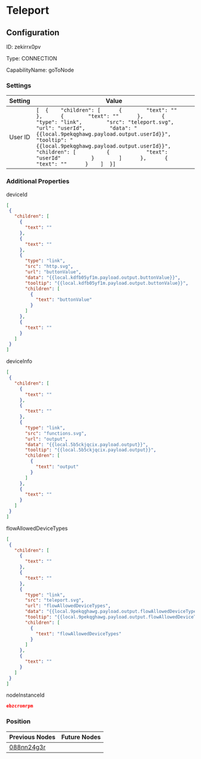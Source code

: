 # Teleport
## Configuration
ID:  zekirrx0pv

Type: CONNECTION 

CapabilityName: goToNode

### Settings
| Setting | Value  |
| :------------------------ | ---------------------------------------- |
| User ID |```[  {    "children": [      {        "text": ""      },      {        "text": ""      },      {        "type": "link",        "src": "teleport.svg",        "url": "userId",        "data": "{{local.9pekqghawg.payload.output.userId}}",        "tooltip": "{{local.9pekqghawg.payload.output.userId}}",        "children": [          {            "text": "userId"          }        ]      },      {        "text": ""      }    ]  }] ```| 

 




### Additional Properties
deviceId
 ```json 
[
  {
    "children": [
      {
        "text": ""
      },
      {
        "text": ""
      },
      {
        "type": "link",
        "src": "http.svg",
        "url": "buttonValue",
        "data": "{{local.kdfb05yf1m.payload.output.buttonValue}}",
        "tooltip": "{{local.kdfb05yf1m.payload.output.buttonValue}}",
        "children": [
          {
            "text": "buttonValue"
          }
        ]
      },
      {
        "text": ""
      }
    ]
  }
]
```


deviceInfo
 ```json 
[
  {
    "children": [
      {
        "text": ""
      },
      {
        "text": ""
      },
      {
        "type": "link",
        "src": "functions.svg",
        "url": "output",
        "data": "{{local.5b5ckjqcix.payload.output}}",
        "tooltip": "{{local.5b5ckjqcix.payload.output}}",
        "children": [
          {
            "text": "output"
          }
        ]
      },
      {
        "text": ""
      }
    ]
  }
]
```


flowAllowedDeviceTypes
 ```json 
[
  {
    "children": [
      {
        "text": ""
      },
      {
        "text": ""
      },
      {
        "type": "link",
        "src": "teleport.svg",
        "url": "flowAllowedDeviceTypes",
        "data": "{{local.9pekqghawg.payload.output.flowAllowedDeviceTypes}}",
        "tooltip": "{{local.9pekqghawg.payload.output.flowAllowedDeviceTypes}}",
        "children": [
          {
            "text": "flowAllowedDeviceTypes"
          }
        ]
      },
      {
        "text": ""
      }
    ]
  }
]
```


nodeInstanceId
 ```json 
ebzcromrpm
```




### Position
| Previous Nodes | Future Nodes |
| :------------- | ------------ |
| [088nn24g3r](./088nn24g3r.md) |  |